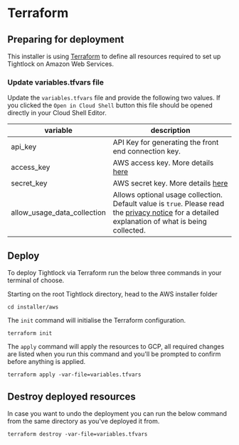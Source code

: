 
# Terraform

## Preparing for deployment

This installer is using [Terraform](https://www.terraform.io) to define all resources required to set up Tightlock on Amazon Web Services.

### Update variables.tfvars file

Update the `variables.tfvars` file and provide the following two values. If you clicked the `Open in Cloud Shell` button this file should be opened directly in your Cloud Shell Editor.

| variable                    | description                                                                                               |
| ---------------------       | --------------------------------------------------------------------------------------------------------- |
| api_key                     | API Key for generating the front end connection key.                                                      |
| access_key                  | AWS access key. More details [here](https://docs.aws.amazon.com/IAM/latest/UserGuide/id_credentials_access-keys.html) |
| secret_key                  | AWS secret key. More details [here](https://docs.aws.amazon.com/IAM/latest/UserGuide/id_credentials_access-keys.html) |
| allow_usage_data_collection | Allows optional usage collection. Default value is `true`. Please read the [privacy notice](https://github.com/google-marketing-solutions/Tightlock/edit/tadau-implementation/README.md#privacy-notice) for a detailed explanation of what is being collected. |


## Deploy

To deploy Tightlock via Terraform run the below three commands in your terminal of choose.

Starting on the root Tightlock directory, head to the AWS installer folder

```shell
cd installer/aws
```

The `init` command will initialise the Terraform configuration.

```shell
terraform init
```

The `apply` command will apply the resources to GCP, all required changes are listed when you run this command and you'll be prompted to confirm before anything is applied.

```shell
terraform apply -var-file=variables.tfvars
```

## Destroy deployed resources

In case you want to undo the deployment you can run the below command from the same directory as you've deployed it from.

```shell
terraform destroy -var-file=variables.tfvars
```
